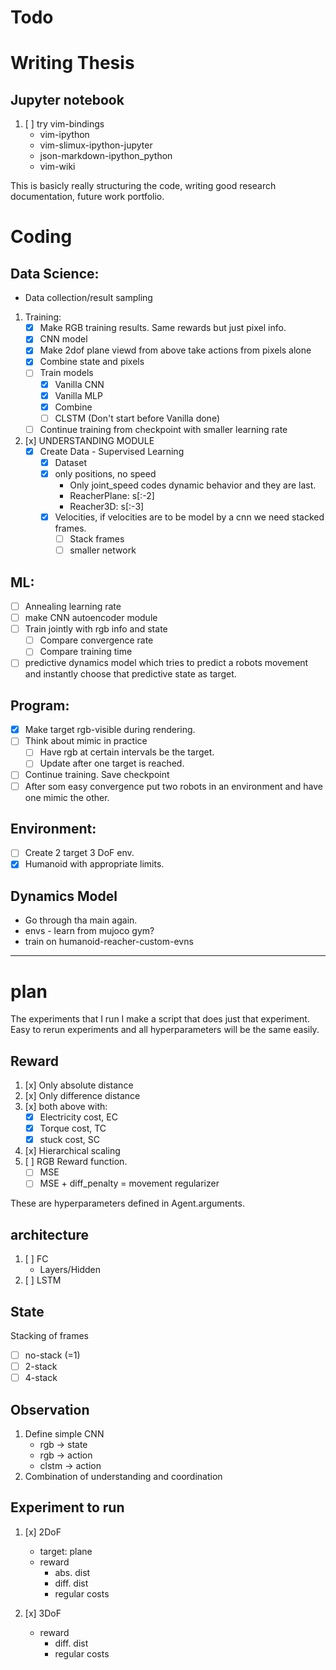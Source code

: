 # Todo

# Writing Thesis

## Jupyter notebook
1. [ ] try vim-bindings
	* vim-ipython
	* vim-slimux-ipython-jupyter
	* json-markdown-ipython_python
	* vim-wiki

This is basicly really structuring the code, writing good research documentation, future work portfolio.

# Coding 

## Data Science: 
* Data collection/result sampling

1. Training: 
	* [x] Make RGB training results. Same rewards but just pixel info.
	* [x] CNN model
	* [x] Make 2dof plane viewd from above take actions from pixels alone
	* [x] Combine state and pixels
	* [ ] Train models
		* [x] Vanilla CNN
		* [x] Vanilla MLP
		* [x] Combine
		* [ ] CLSTM (Don't start before Vanilla done)
	* [ ] Continue training from checkpoint with smaller learning rate

2. [x] UNDERSTANDING MODULE
	* [x] Create Data - Supervised Learning
		* [x] Dataset
		* [x] only positions, no speed
			* Only joint_speed codes dynamic behavior and they are last.
			* ReacherPlane: s[:-2]
			* Reacher3D:		s[:-3]
		* [x] Velocities, if velocities are to be model by a cnn we need stacked frames.
			* [ ] Stack frames
			* [ ]	smaller network 

## ML:
* [ ] Annealing learning rate
* [ ] make CNN autoencoder module
* [ ] Train jointly with rgb info and state
	* [ ] Compare convergence rate 
	* [ ] Compare training time
* [ ] predictive dynamics model which tries to predict a robots movement and instantly choose that predictive state as target.

## Program:
* [x] Make target rgb-visible during rendering.
* [ ] Think about mimic in practice
	* [ ] Have rgb at certain intervals be the target.
	* [ ] Update after one target is reached.
* [ ] Continue training. Save checkpoint
* [ ] After som easy convergence put two robots in an environment and have one mimic the other.

## Environment:
* [ ] Create 2 target 3 DoF env.
* [x] Humanoid with appropriate limits.

## Dynamics Model
* Go through tha main again.
* envs - learn from mujoco gym?
* train on humanoid-reacher-custom-evns

-------------------------------------------
# plan
The experiments that I run I make a script that does just that experiment.
Easy to rerun experiments and all hyperparameters will be the same easily.
## Reward
1. [x] Only absolute distance
2. [x] Only difference distance 
3. [x] both above with:
	* [x] Electricity cost, EC
	* [x] Torque cost, TC
	* [x] stuck cost, SC
4. [x] Hierarchical scaling
5. [ ] RGB Reward function.
	* [ ] MSE
	* [ ] MSE + diff_penalty = movement regularizer

These are hyperparameters defined in Agent.arguments. 
## architecture
1. [ ] FC
	* Layers/Hidden
2. [ ] LSTM

## State
Stacking of frames
* [ ] no-stack (=1)
* [ ] 2-stack
* [ ] 4-stack

## Observation
1. Define simple CNN
	* rgb -> state
	* rgb -> action
	* clstm -> action
2. Combination of understanding and coordination
	
## Experiment to run
1. [x] 2DoF
	* target: plane
	* reward
		* abs. dist
		* diff. dist 
		* regular costs

2. [x] 3DoF
	* reward
		* diff. dist 
		* regular costs
